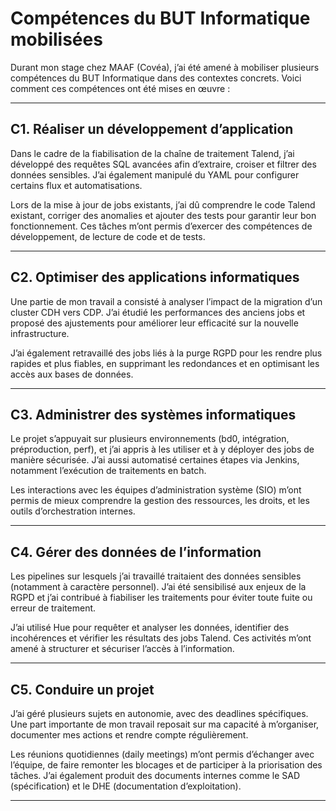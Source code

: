 # Compétences du BUT Informatique mobilisées

Durant mon stage chez MAAF (Covéa), j’ai été amené à mobiliser plusieurs compétences du BUT Informatique dans des contextes concrets. Voici comment ces compétences ont été mises en œuvre :

---

## C1. Réaliser un développement d’application

Dans le cadre de la fiabilisation de la chaîne de traitement Talend, j’ai développé des requêtes SQL avancées afin d’extraire, croiser et filtrer des données sensibles. J’ai également manipulé du YAML pour configurer certains flux et automatisations.

Lors de la mise à jour de jobs existants, j’ai dû comprendre le code Talend existant, corriger des anomalies et ajouter des tests pour garantir leur bon fonctionnement. Ces tâches m’ont permis d’exercer des compétences de développement, de lecture de code et de tests.

---

## C2. Optimiser des applications informatiques

Une partie de mon travail a consisté à analyser l’impact de la migration d’un cluster CDH vers CDP. J’ai étudié les performances des anciens jobs et proposé des ajustements pour améliorer leur efficacité sur la nouvelle infrastructure.

J’ai également retravaillé des jobs liés à la purge RGPD pour les rendre plus rapides et plus fiables, en supprimant les redondances et en optimisant les accès aux bases de données.

---

## C3. Administrer des systèmes informatiques

Le projet s’appuyait sur plusieurs environnements (bd0, intégration, préproduction, perf), et j’ai appris à les utiliser et à y déployer des jobs de manière sécurisée. J’ai aussi automatisé certaines étapes via Jenkins, notamment l’exécution de traitements en batch.

Les interactions avec les équipes d’administration système (SIO) m’ont permis de mieux comprendre la gestion des ressources, les droits, et les outils d’orchestration internes.

---

## C4. Gérer des données de l’information

Les pipelines sur lesquels j’ai travaillé traitaient des données sensibles (notamment à caractère personnel). J’ai été sensibilisé aux enjeux de la RGPD et j’ai contribué à fiabiliser les traitements pour éviter toute fuite ou erreur de traitement.

J’ai utilisé Hue pour requêter et analyser les données, identifier des incohérences et vérifier les résultats des jobs Talend. Ces activités m’ont amené à structurer et sécuriser l’accès à l’information.

---

## C5. Conduire un projet

J’ai géré plusieurs sujets en autonomie, avec des deadlines spécifiques. Une part importante de mon travail reposait sur ma capacité à m’organiser, documenter mes actions et rendre compte régulièrement.

Les réunions quotidiennes (daily meetings) m’ont permis d’échanger avec l’équipe, de faire remonter les blocages et de participer à la priorisation des tâches. J’ai également produit des documents internes comme le SAD (spécification) et le DHE (documentation d’exploitation).

---

